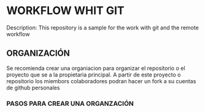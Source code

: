 # WORKFLOW WHIT GIT

Description: This repository is a sample for the work with git and the remote workflow

## ORGANIZACIÓN

Se recomienda crear una organiacion para organizar el repositorio o el proyecto que se a la propietaria principal. A partir de este proyecto o repositorio los miembors colaboradores podran hacer un fork a su cuentas de github personales

### PASOS PARA CREAR UNA ORGANZACIÓN